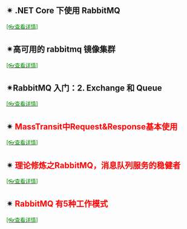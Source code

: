 <br/>

## ✴ .NET Core 下使用 RabbitMQ

[<span style='color:#008B00'>[👓查看详情]</span>](https://mp.weixin.qq.com/s?__biz=MjM5MzI5Mzg1OA==&mid=2247486106&idx=3&sn=f5c02b5c54113a2b5e65f49c566bddc5&chksm=a69879d791eff0c147ec60ce9407acbfefe120dbee816912c051e5cecf9a1c782f46e66c7eb5&mpshare=1&scene=23&srcid=0126eLWIXQks2F1ryUVDrV58&sharer_sharetime=1611629475603&sharer_shareid=59de2f213c6a6639f6a4600116f6fabf#rd ':target=_blank') 



## ✴高可用的 rabbitmq 镜像集群

[<span style='color:#008B00'>[👓查看详情]</span>](https://mp.weixin.qq.com/s?__biz=MjM5MzI5Mzg1OA==&mid=2247486671&idx=1&sn=d65dd88ecbacca5058fbc075c07b2c06&chksm=a6987f8291eff694a0e6414315cdde337784a07d388920d8ed725553c1eb9e7edd517f6d83b9&mpshare=1&scene=23&srcid=0208iaMqI2YEL2PTr3uaGpOt&sharer_sharetime=1612766557215&sharer_shareid=59de2f213c6a6639f6a4600116f6fabf#rd ':target=_blank') 

## ✴RabbitMQ 入门：2. Exchange 和 Queue

[<span style='color:#008B00'>[👓查看详情]</span>](https://mp.weixin.qq.com/s?__biz=MzAwNTMxMzg1MA==&mid=2654082502&idx=7&sn=e7508ac3dbb921d0a0976d6951d3e337&chksm=80d83193b7afb8857a89ec55f575e974a854356ef016de0c05f702167c9bd039cd37dabbc998&mpshare=1&scene=23&srcid=0216TjpcSKDv4e8gMpGvwlzx&sharer_sharetime=1613458873547&sharer_shareid=59de2f213c6a6639f6a4600116f6fabf#rd ':target=_blank') 



## ✴ <span style='color:red'>MassTransit中Request&Response基本使用</span>

[<span style='color:#008B00'>[👓查看详情]</span>](https://mp.weixin.qq.com/s?__biz=MzAwNTMxMzg1MA==&mid=2654085204&idx=5&sn=f1829e76751bc8738f47fe2327cb5edb&chksm=80d80401b7af8d177e8a51d7b8044988dbf0163c8ce7dbe8ce64805f9d0c631295550df99bf4&mpshare=1&scene=23&srcid=07268Jif2wJvyBqyBNPmrrdg&sharer_sharetime=1627257364515&sharer_shareid=59de2f213c6a6639f6a4600116f6fabf#rd ':target=_blank') 

## ✴ <span style='color:red'>理论修炼之RabbitMQ，消息队列服务的稳健者</span>

[<span style='color:#008B00'>[👓查看详情]</span>](https://mp.weixin.qq.com/s?__biz=MzAwNTMxMzg1MA==&mid=2654085441&idx=3&sn=0a44c9f01930624976be42bbdc5b0afb&chksm=80d80514b7af8c0275fef08db69747682a14f44cf4aca318b7e0a9974f3cc2d1f992a86c6a1b&mpshare=1&scene=23&srcid=0817lMePYzCQQ5qSkOhCh6Om&sharer_sharetime=1629160451647&sharer_shareid=59de2f213c6a6639f6a4600116f6fabf#rd ':target=_blank') 

## ✴ <span style='color:red'>RabbitMQ 有5种工作模式</span>

[<span style='color:#008B00'>[👓查看详情]</span>](https://mp.weixin.qq.com/s?__biz=MzAwNTMxMzg1MA==&mid=2654085836&idx=7&sn=4253bbe2d4c2610270f200afc2586525&chksm=80d80699b7af8f8f6aba59caa2538c697dba2b328bdc78f0e684c1581230503a8e66636dead6&mpshare=1&scene=23&srcid=09097qYdjGe74cxWDmAsT1dS&sharer_sharetime=1631146858830&sharer_shareid=59de2f213c6a6639f6a4600116f6fabf#rd ':target=_blank') 

